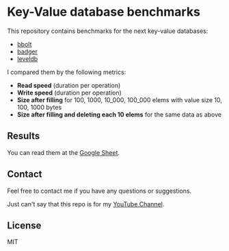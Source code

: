 # Key-Value database benchmarks

This repository contains benchmarks for the next key-value databases:

- [bbolt](https://github.com/etcd-io/bbolt)
- [badger](https://github.com/dgraph-io/badger)
- [leveldb](https://github.com/syndtr/goleveldb)

I compared them by the following metrics:

- **Read speed** (duration per operation)
- **Write speed** (duration per operation)
- **Size after filling** for 100, 1000, 10_000, 100_000 elems with value size 10, 100, 1000 bytes
- **Size after filling and deleting each 10 elems** for the same data as above

## Results

You can read them at
the [Google Sheet](https://docs.google.com/spreadsheets/d/11gZrCdfpd4cZcnuycVIDFFNy2jvtoDCJP6TG-O77xzc/edit?usp=sharing).

## Contact

Feel free to contact me if you have any questions or suggestions.

Just can't say that this repo is for my [YouTube Channel](https://youtube.com/@VyacheArt).

## License

MIT